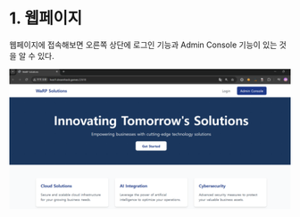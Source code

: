 # 1. 웹페이지

웹페이지에 접속해보면 오른쪽 상단에 로그인 기능과 Admin Console 기능이 있는 것을 알 수 있다.

![image](./images/1_수정.png)
